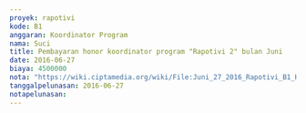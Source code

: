 ```yaml
---
proyek: rapotivi
kode: B1
anggaran: Koordinator Program
nama: Suci
title: Pembayaran honor koordinator program "Rapotivi 2" bulan Juni
date: 2016-06-27
biaya: 4500000
nota: "https://wiki.ciptamedia.org/wiki/File:Juni_27_2016_Rapotivi_B1_Honor_koordinator_program_a.n_M._Heychael.jpg"
tanggalpelunasan: 2016-06-27
notapelunasan:
---
```

